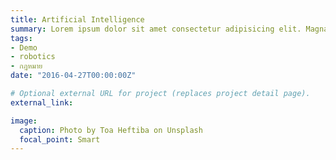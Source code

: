```yaml
---
title: Artificial Intelligence
summary: Lorem ipsum dolor sit amet consectetur adipisicing elit. Magnam, eius.
tags:
- Demo
- robotics
- กฎหมาย
date: "2016-04-27T00:00:00Z"

# Optional external URL for project (replaces project detail page).
external_link: 

image:
  caption: Photo by Toa Heftiba on Unsplash
  focal_point: Smart
---
```

